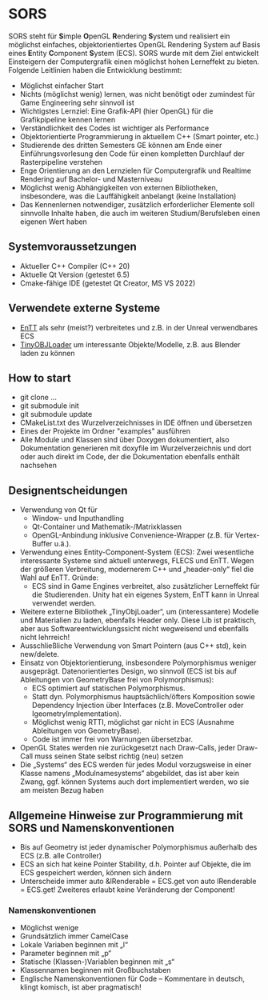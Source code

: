 # SORS 
SORS steht für **S**imple **O**penGL **R**endering **S**ystem und realisiert ein möglichst einfaches, objektorientiertes OpenGL Rendering System auf Basis eines **E**ntity **C**omponent **S**ystem (ECS). SORS wurde mit dem Ziel entwickelt Einsteigern der Computergrafik einen möglichst hohen Lerneffekt zu bieten. Folgende Leitlinien haben die Entwicklung bestimmt:
- Möglichst einfacher Start
- Nichts (möglichst wenig) lernen, was nicht benötigt oder zumindest für Game Engineering sehr sinnvoll ist
- Wichtigstes Lernziel: Eine Grafik-API (hier OpenGL) für die Grafikpipeline kennen lernen
- Verständlichkeit des Codes ist wichtiger als Performance
- Objektorientierte Programmierung in aktuellem C++ (Smart pointer, etc.)
- Studierende des dritten Semesters GE können am Ende einer Einführungsvorlesung den Code für einen kompletten Durchlauf der Rasterpipeline verstehen
- Enge Orientierung an den Lernzielen für Computergrafik und Realtime Rendering auf Bachelor- und Masterniveau
- Möglichst wenig Abhängigkeiten von externen Bibliotheken, insbesondere, was die Lauffähigkeit anbelangt (keine Installation)
- Das Kennenlernen notwendiger, zusätzlich erforderlicher Elemente soll sinnvolle Inhalte haben, die auch im weiteren Studium/Berufsleben einen eigenen Wert haben

## Systemvoraussetzungen
- Aktueller C++ Compiler (C++ 20)
- Aktuelle Qt Version (getestet 6.5)
- Cmake-fähige IDE (getestet Qt Creator, MS VS 2022)

## Verwendete externe Systeme 
- [EnTT](https://github.com/skypjack/entt) als sehr (meist?) verbreitetes und z.B. in der Unreal verwendbares ECS
- [TinyOBJLoader](https://github.com/tinyobjloader/tinyobjloader) um interessante Objekte/Modelle, z.B. aus Blender laden zu können

## How to start
- git clone ...
- git submodule init
- git submodule update
- CMakeList.txt des Wurzelverzeichnisses in IDE öffnen und übersetzen
- Eines der Projekte im Ordner "examples" ausführen
- Alle Module und Klassen sind über Doxygen dokumentiert, also Dokumentation generieren mit doxyfile im Wurzelverzeichnis und dort oder auch direkt im Code, der die Dokumentation ebenfalls enthält nachsehen

## Designentscheidungen
- Verwendung von Qt für 
    - Window- und Inputhandling
    - Qt-Container und Mathematik-/Matrixklassen
    - OpenGL-Anbindung inklusive Convenience-Wrapper (z.B. für Vertex-Buffer u.ä.).
- Verwendung eines Entity-Component-System (ECS): Zwei wesentliche interessante Systeme sind aktuell unterwegs, FLECS und EnTT. Wegen der größeren Verbreitung, modernerem C++ und „header-only“ fiel die Wahl auf EnTT. Gründe:
    - ECS sind in Game Engines verbreitet, also zusätzlicher Lerneffekt für die Studierenden. Unity hat ein eigenes System, EnTT kann in Unreal verwendet werden.
- Weitere externe Bibliothek „TinyObjLoader“, um (interessantere) Modelle und Materialien zu laden, ebenfalls Header only. Diese Lib ist praktisch, aber aus Softwareentwicklungssicht nicht wegweisend und ebenfalls nicht lehrreich!
- Ausschließliche Verwendung von Smart Pointern (aus C++ std), kein new/delete.
- Einsatz von Objektorientierung, insbesondere Polymorphismus weniger ausgeprägt. Datenorientiertes Design, wo sinnvoll (ECS ist bis auf Ableitungen von GeometryBase frei von Polymorphismus):
    - ECS optimiert auf statischen Polymorphismus.
    - Statt dyn. Polymorphismus hauptsächlich/öfters Komposition sowie Dependency Injection über Interfaces (z.B. MoveController oder IgeometryImplementation).
    - Möglichst wenig RTTI, möglichst gar nicht in ECS (Ausnahme Ableitungen von GeometryBase).
    - Code ist immer frei von Warnungen übersetzbar.
- OpenGL States werden nie zurückgesetzt nach Draw-Calls, jeder Draw-Call muss seinen State selbst richtig (neu) setzen
- Die „Systems“ des ECS werden für jedes Modul vorzugsweise in einer Klasse namens „Modulnamesystems“ abgebildet, das ist aber kein Zwang, ggf. können Systems auch dort implementiert werden, wo sie am meisten Bezug haben

## Allgemeine Hinweise zur Programmierung mit SORS und Namenskonventionen

- Bis auf Geometry ist jeder dynamischer Polymorphismus außerhalb des ECS (z.B. alle Controller)
- ECS an sich hat keine Pointer Stability, d.h. Pointer auf Objekte, die im ECS gespeichert werden, können sich ändern
- Unterscheide immer auto &lRenderable = ECS.get von auto lRenderable = ECS.get! Zweiteres erlaubt keine Veränderung der Component!

### Namenskonventionen
- Möglichst wenige
- Grundsätzlich immer CamelCase
- Lokale Variaben beginnen mit „l“
- Parameter beginnen mit „p“
- Statische (Klassen-)Variablen beginnen mit „s“
- Klassennamen beginnen mit Großbuchstaben
- Englische Namenskonventionen für Code – Kommentare in deutsch, klingt komisch, ist aber pragmatisch!
